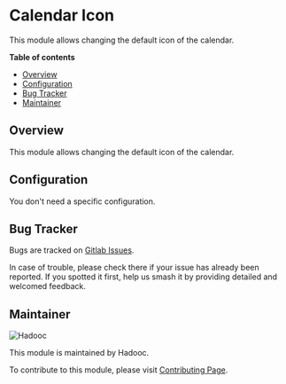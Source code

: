# Calendar Icon

This module allows changing the default icon of the calendar.

**Table of contents**

- [Overview](#overview)
- [Configuration](#configuration)
- [Bug Tracker](#bug-tracker)
- [Maintainer](#maintainer)

## Overview

This module allows changing the default icon of the calendar.

## Configuration

You don't need a specific configuration.

## Bug Tracker

Bugs are tracked on [Gitlab Issues](https://gitlab.com/hadooc/odoo/base/issues).

In case of trouble, please check there if your issue has already been reported. If you
spotted it first, help us smash it by providing detailed and welcomed feedback.

## Maintainer

![Hadooc](https://hadooc.com/logo)

This module is maintained by Hadooc.

To contribute to this module, please visit
[Contributing Page](https://gitlab.com/hadooc/extra/wikis/Contributing).
